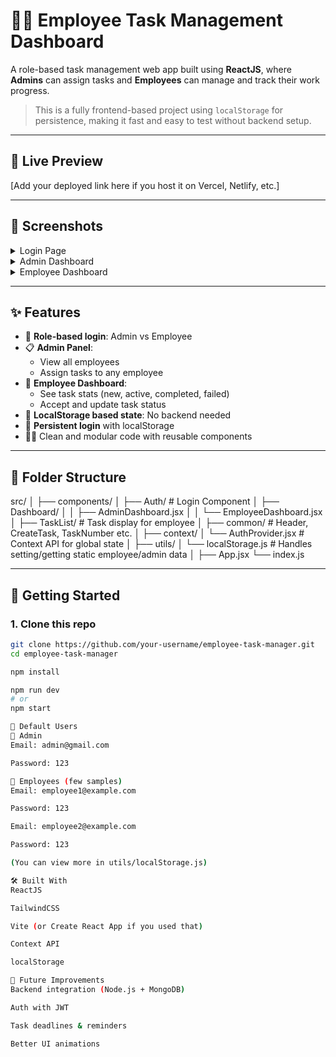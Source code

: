 # 🧑‍💼 Employee Task Management Dashboard

A role-based task management web app built using **ReactJS**, where **Admins** can assign tasks and **Employees** can manage and track their work progress.

> This is a fully frontend-based project using `localStorage` for persistence, making it fast and easy to test without backend setup.

---

## 🔗 Live Preview
[Add your deployed link here if you host it on Vercel, Netlify, etc.]

---

## 📸 Screenshots

<details>
  <summary>Login Page</summary>
<img width="1920" height="1080" alt="image" src="https://github.com/user-attachments/assets/c18e798a-b72c-42d2-94a9-47296ed3fbd8" />
</details>

<details>
  <summary>Admin Dashboard</summary>
  <img width="1920" height="1080" alt="image" src="https://github.com/user-attachments/assets/17903d69-978b-40b0-b0eb-a95cc75c6d81" />
</details>

<details>
  <summary>Employee Dashboard</summary>
  <img width="1920" height="1080" alt="image" src="https://github.com/user-attachments/assets/dcc50849-c344-41ca-9782-ce836a2bad0f" />
</details>

---

## ✨ Features

- 🔐 **Role-based login**: Admin vs Employee
- 📋 **Admin Panel**:
  - View all employees
  - Assign tasks to any employee
- 👷 **Employee Dashboard**:
  - See task stats (new, active, completed, failed)
  - Accept and update task status
- 💾 **LocalStorage based state**: No backend needed
- 🔁 **Persistent login** with localStorage
- 👨‍💻 Clean and modular code with reusable components

---

## 📂 Folder Structure

src/
│
├── components/
│ ├── Auth/ # Login Component
│ ├── Dashboard/
│ │ ├── AdminDashboard.jsx
│ │ └── EmployeeDashboard.jsx
│ ├── TaskList/ # Task display for employee
│ ├── common/ # Header, CreateTask, TaskNumber etc.
│
├── context/
│ └── AuthProvider.jsx # Context API for global state
│
├── utils/
│ └── localStorage.js # Handles setting/getting static employee/admin data
│
├── App.jsx
└── index.js


---

## 🚀 Getting Started

### 1. Clone this repo

```bash
git clone https://github.com/your-username/employee-task-manager.git
cd employee-task-manager

npm install

npm run dev
# or
npm start

👤 Default Users
🔧 Admin
Email: admin@gmail.com

Password: 123

👷 Employees (few samples)
Email: employee1@example.com

Password: 123

Email: employee2@example.com

Password: 123

(You can view more in utils/localStorage.js)

🛠️ Built With
ReactJS

TailwindCSS

Vite (or Create React App if you used that)

Context API

localStorage

📝 Future Improvements
Backend integration (Node.js + MongoDB)

Auth with JWT

Task deadlines & reminders

Better UI animations
